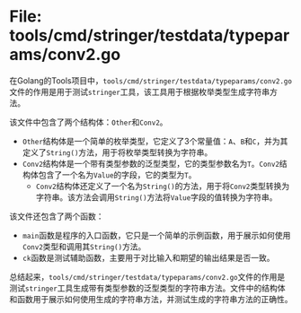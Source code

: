 # File: tools/cmd/stringer/testdata/typeparams/conv2.go

在Golang的Tools项目中，`tools/cmd/stringer/testdata/typeparams/conv2.go`文件的作用是用于测试`stringer`工具，该工具用于根据枚举类型生成字符串方法。

该文件中包含了两个结构体：`Other`和`Conv2`。
- `Other`结构体是一个简单的枚举类型，它定义了3个常量值：`A`、`B`和`C`，并为其定义了`String()`方法，用于将枚举类型转换为字符串。
- `Conv2`结构体是一个带有类型参数的泛型类型，它的类型参数名为`T`。`Conv2`结构体包含了一个名为`Value`的字段，它的类型为`T`。
  - `Conv2`结构体还定义了一个名为`String()`的方法，用于将`Conv2`类型转换为字符串。该方法会调用`String()`方法将`Value`字段的值转换为字符串。

该文件还包含了两个函数：
- `main`函数是程序的入口函数，它只是一个简单的示例函数，用于展示如何使用`Conv2`类型和调用其`String()`方法。
- `ck`函数是测试辅助函数，主要用于对比输入和期望的输出结果是否一致。

总结起来，`tools/cmd/stringer/testdata/typeparams/conv2.go`文件的作用是测试`stringer`工具生成带有类型参数的泛型类型的字符串方法。文件中的结构体和函数用于展示如何使用生成的字符串方法，并测试生成的字符串方法的正确性。

